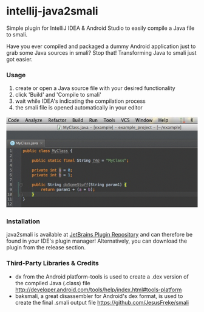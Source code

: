 intellij-java2smali
===================

Simple plugin for IntelliJ IDEA &amp; Android Studio to easily compile a Java file to smali.

Have you ever compiled and packaged a dummy Android application just to grab some Java sources in smali? Stop that! Transforming Java to smali just got easier.

### Usage ###

1. create or open a Java source file with your desired functionality
2. click 'Build' and 'Compile to smali'
3. wait while IDEA's indicating the compilation process
4. the smali file is opened automatically in your editor

![java2smali usage gif](img/plugin_usage.gif)

### Installation ###

java2smali is available at [JetBrains Plugin Repository](https://plugins.jetbrains.com/plugin/7385) and can therefore be found in your IDE's plugin manager! Alternatively, you can download the plugin from the release section.

### Third-Party Libraries &amp; Credits ###

- dx from the Android platform-tools is used to create a .dex version of the compiled Java (.class) file
http://developer.android.com/tools/help/index.html#tools-platform
- baksmali, a great disassembler for Android's dex format, is used to create the final .smali output file https://github.com/JesusFreke/smali
